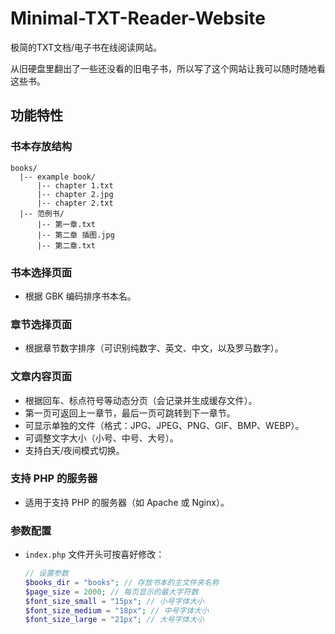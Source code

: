 # Minimal-TXT-Reader-Website

极简的TXT文档/电子书在线阅读网站。

从旧硬盘里翻出了一些还没看的旧电子书，所以写了这个网站让我可以随时随地看这些书。

## 功能特性

### 书本存放结构

```
books/
  |-- example book/
      |-- chapter 1.txt
      |-- chapter 2.jpg
      |-- chapter 2.txt
  |-- 范例书/
      |-- 第一章.txt
      |-- 第二章 插图.jpg
      |-- 第二章.txt
```

### 书本选择页面

- 根据 GBK 编码排序书本名。

### 章节选择页面

- 根据章节数字排序（可识别纯数字、英文、中文，以及罗马数字）。

### 文章内容页面

- 根据回车、标点符号等动态分页（会记录并生成缓存文件）。
- 第一页可返回上一章节，最后一页可跳转到下一章节。
- 可显示单独的文件（格式：JPG、JPEG、PNG、GIF、BMP、WEBP）。
- 可调整文字大小（小号、中号、大号）。
- 支持白天/夜间模式切换。

### 支持 PHP 的服务器

- 适用于支持 PHP 的服务器（如 Apache 或 Nginx）。

### 参数配置

- `index.php` 文件开头可按喜好修改：
  ```php
  // 设置参数
  $books_dir = "books"; // 存放书本的主文件夹名称
  $page_size = 2000; // 每页显示的最大字符数
  $font_size_small = "15px"; // 小号字体大小
  $font_size_medium = "18px"; // 中号字体大小
  $font_size_large = "21px"; // 大号字体大小
  ```
